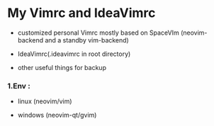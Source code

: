 
# My Vimrc and IdeaVimrc
- customized personal Vimrc mostly based on SpaceVIm (neovim-backend and a standby vim-backend)

- IdeaVimrc(.ideavimrc in root directory)

- other useful things for backup

### 1.Env :       
- linux   (neovim/vim)  

- windows (neovim-qt/gvim)

